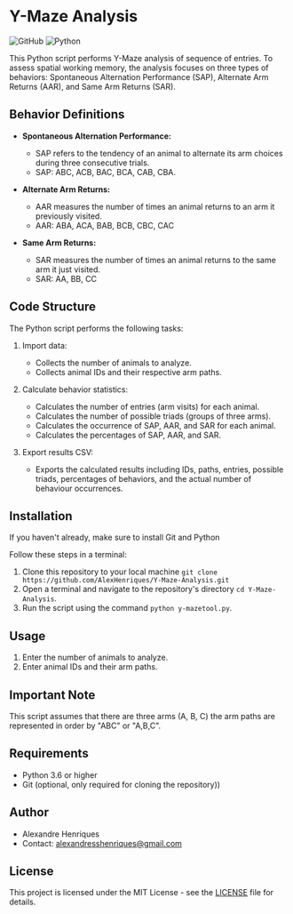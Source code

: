 # Y-Maze Analysis

![GitHub](https://img.shields.io/github/license/alexhenriques/Y-Maze-Analysis)
![Python](https://img.shields.io/badge/python-3.6%20%7C%203.7%20%7C%203.8%20%7C%203.9-blue)

This Python script performs Y-Maze analysis of sequence of entries. To assess spatial working memory, the analysis focuses on three types of behaviors: Spontaneous Alternation Performance (SAP), Alternate Arm Returns (AAR), and Same Arm Returns (SAR).

## Behavior Definitions

- **Spontaneous Alternation Performance:**
  - SAP refers to the tendency of an animal to alternate its arm choices during three consecutive trials.
  - SAP: ABC, ACB, BAC, BCA, CAB, CBA.

- **Alternate Arm Returns:**
  - AAR measures the number of times an animal returns to an arm it previously visited.
  - AAR: ABA, ACA, BAB, BCB, CBC, CAC

- **Same Arm Returns:**
  - SAR measures the number of times an animal returns to the same arm it just visited.
  - SAR: AA, BB, CC

## Code Structure

The Python script performs the following tasks:

1. Import data:
   - Collects the number of animals to analyze.
   - Collects animal IDs and their respective arm paths.

2. Calculate behavior statistics:
   - Calculates the number of entries (arm visits) for each animal.
   - Calculates the number of possible triads (groups of three arms).
   - Calculates the occurrence of SAP, AAR, and SAR for each animal.
   - Calculates the percentages of SAP, AAR, and SAR.

3. Export results CSV:
   - Exports the calculated results including IDs, paths, entries, possible triads, percentages of behaviors, and the actual number of behaviour occurrences.

## Installation

If you haven't already, make sure to install Git and Python

Follow these steps in a terminal:

1. Clone this repository to your local machine `git clone https://github.com/AlexHenriques/Y-Maze-Analysis.git`
2. Open a terminal and navigate to the repository's directory `cd Y-Maze-Analysis`.
3. Run the script using the command `python y-mazetool.py`.

## Usage

1. Enter the number of animals to analyze.
2. Enter animal IDs and their arm paths.

## Important Note

This script assumes that there are three arms (A, B, C) the arm paths are represented in order by "ABC" or "A,B,C".

## Requirements

- Python 3.6 or higher
- Git (optional, only required for cloning the repository))

## Author

- Alexandre Henriques
- Contact: alexandresshenriques@gmail.com

## License

This project is licensed under the MIT License - see the [LICENSE](LICENSE) file for details.

